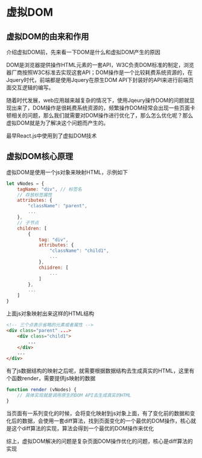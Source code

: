 # 虚拟DOM
## 虚拟DOM的由来和作用
介绍虚拟DOM前，先来看一下DOM是什么和虚拟DOM产生的原因

DOM是浏览器提供操作HTML元素的一套API，W3C负责DOM标准的制定，浏览器厂商按照W3C标准去实现这套API；DOM操作是一个比较耗费系统资源的，在Jquery时代，前端都是使用Jquery在原生DOM API下封装好的API来进行前端页面交互逻辑的编写。

随着时代发展，web应用越来越复杂的情况下，使用Jqeury操作DOM的问题就显现出来了，DOM操作是很耗费系统资源的，频繁操作DOM经常会出现一些页面卡顿相关的问题，那么我们就需要对DOM操作进行优化了，那么怎么优化呢？那么虚拟DOM就是为了解决这个问题而产生的。

最早React.js中使用到了虚拟DOM技术

## 虚拟DOM核心原理
虚拟DOM是使用一个js对象来映射HTML，示例如下
``` js
let vNodes = {
    tagName: "div", // 标签名
    // 存放标签属性
    attributes: {
        "className": "parent",
        ...
    },
    // 子节点
    children: [
        {
            tag: "div",
            attributes: {
                "className": "child1",
                ...
            },
            chiidren: [
                ...
            ]                        
        },
        ...
    ]
}
```
上面js对象映射出来这样的HTML结构
``` html
<!-- 三个点表示省略的元素或者属性 -->
<div class="parent" ...>
    <div class="child1">
        ...
    </div>
    ...
</div>
```

有了js数据结构的映射之后呢，就需要根据数据结构去生成真实的HTML，这里有个函数render，需要提供js映射的数据
``` js 
function render (vNodes) {
    // 具体实现就是调用原生的DOM API去生成真实的HTML
}
```

当页面有一系列变化的时候，会将变化映射到js对象上面，有了变化前的数据和变化后的数据，会使用一套diff算法，找到页面变化的一个最优的DOM操作，核心就是这个diff算法的实现，算法会得到一个最优的DOM操作来优化

综上，虚拟DOM解决的问题是复杂页面DOM操作优化的问题，核心是diff算法的实现